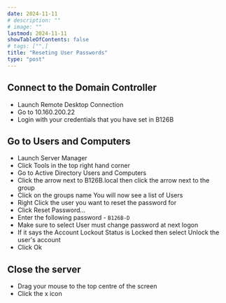 ```yaml
---
date: 2024-11-11
# description: ""
# image: ""
lastmod: 2024-11-11
showTableOfContents: false
# tags: ["",]
title: "Reseting User Passwords"
type: "post"
---
```


## Connect to the Domain Controller

- Launch Remote Desktop Connection
- Go to 10.160.200.22
- Login with your credentials that you have set in B126B

## Go to Users and Computers

- Launch Server Manager
- Click Tools in the top right hand corner
- Go to Active Directory Users and Computers
- Click the arrow next to B126B.local then click the arrow next to the group
- Click on the groups name
You will now see a list of Users
- Right Click the user you want to reset the password for
- Click Reset Password...
- Enter the following password - ```B126B-D```
- Make sure to select User must change password at next logon 
- If it says the Account Lockout Status is Locked then select Unlock the user's account
- Click Ok

## Close the server
- Drag your mouse to the top centre of the screen
- Click the x icon